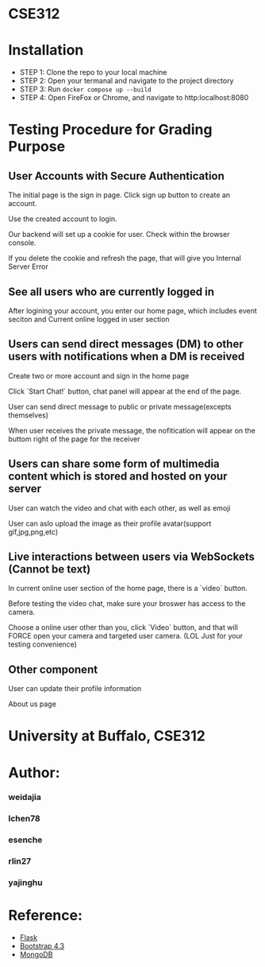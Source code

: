 # CSE312

# Installation
* STEP 1: Clone the repo to your local machine 
* STEP 2: Open your termanal and navigate to the project directory
* STEP 3: Run `docker compose up --build`
* STEP 4: Open FireFox or Chrome, and navigate to http:localhost:8080

# Testing Procedure for Grading Purpose

## User Accounts with Secure Authentication
<p>The initial page is the sign in page. Click sign up button to create an account. </p>
<p>Use the created account to login.</p>
<p>Our backend will set up a cookie for user. Check within the browser console.</p>
<p>If you delete the cookie and refresh the page, that will give you Internal Server Error</p>

## See all users who are currently logged in
<p>After logining your account, you enter our home page, which includes event seciton and Current online logged in user section </p>

## Users can send direct messages (DM) to other users with notifications when a DM is received
<p>Create two or more account and sign in the home page</p>
<p>Click `Start Chat!` button, chat panel will appear at the end of the page.</p>
<p>User can send direct message to public or private message(excepts themselves)</p>
<p>When user receives the private message, the nofitication will appear on the buttom right of the page for the receiver</p>

## Users can share some form of multimedia content which is stored and hosted on your server

<p>User can  watch the video and chat with each other, as well as emoji</p>
<p>User can aslo upload the image as their profile avatar(support gif,jpg,png,etc)</p>

## Live interactions between users via WebSockets (Cannot be text)

<p>In current online user section of the home page, there is a `video` button.</p>
<p>Before testing the video chat, make sure your broswer has access to the camera.</p>
<p>Choose a online user other than you, click `Video` button, and that will FORCE open your camera and targeted user camera. (LOL Just for your testing convenience)</p>


## Other component
<p>User can update their profile information</p>
<p>About us page</p>


# University at Buffalo, CSE312
# Author:
### weidajia
### lchen78
### esenche
### rlin27
### yajinghu

# Reference:
* [Flask](https://flask.palletsprojects.com/en/2.1.x/)
* [Bootstrap 4.3](https://getbootstrap.com/docs/4.3/getting-started/introduction/)
* [MongoDB](https://www.mongodb.com/)
